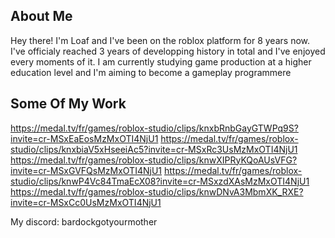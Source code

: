 ## About Me

Hey there! I'm Loaf and I've been on the roblox platform for 8 years now. I've officialy reached 3 years of developping history in total and I've enjoyed every moments of it. I am currently studying game production at a higher education level and I'm aiming to become a gameplay programmere

## Some Of My Work

https://medal.tv/fr/games/roblox-studio/clips/knxbRnbGayGTWPq9S?invite=cr-MSxEaEosMzMxOTI4NjU1
https://medal.tv/fr/games/roblox-studio/clips/knxbiaV5xHseeiAc5?invite=cr-MSxRc3UsMzMxOTI4NjU1
https://medal.tv/fr/games/roblox-studio/clips/knwXIPRyKQoAUsVFG?invite=cr-MSxGVFQsMzMxOTI4NjU1
https://medal.tv/fr/games/roblox-studio/clips/knwP4Vc84TmaEcX08?invite=cr-MSxzdXAsMzMxOTI4NjU1
https://medal.tv/fr/games/roblox-studio/clips/knwDNvA3MbmXK_RXE?invite=cr-MSxCc0UsMzMxOTI4NjU1

My discord: bardockgotyourmother
